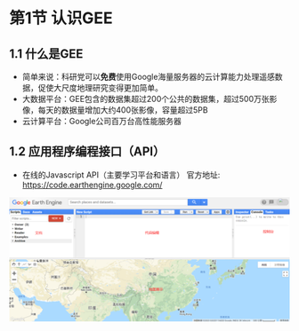 # 第1节 认识GEE

## 1.1 什么是GEE
- 简单来说：科研党可以**免费**使用Google海量服务器的云计算能力处理遥感数据，促使大尺度地理研究变得更加简单。
- 大数据平台：GEE包含的数据集超过200个公共的数据集，超过500万张影像，每天的数据量增加大约400张影像，容量超过5PB
- 云计算平台：Google公司百万台高性能服务器

## 1.2 应用程序编程接口（API）


- 在线的Javascript API（主要学习平台和语言）
官方地址: https://code.earthengine.google.com/

![编辑器操界面](../data/images/编辑器操界面.png)